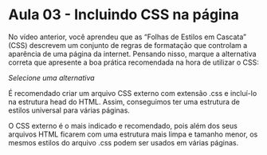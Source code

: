 # Aula 03 - Incluindo CSS na página

No vídeo anterior, você aprendeu que as “Folhas de Estilos em Cascata” (CSS) descrevem um conjunto de regras de formatação que controlam a aparência de uma página da internet. Pensando nisso, marque a alternativa correta que apresente a boa prática recomendada na hora de utilizar o CSS:

*Selecione uma alternativa*

É recomendado criar um arquivo CSS externo com extensão .css e incluí-lo na estrutura head do HTML. Assim, conseguimos ter uma estrutura de estilos universal para várias páginas.

O CSS externo é o mais indicado e recomendado, pois além dos seus arquivos HTML ficarem com uma estrutura mais limpa e tamanho menor, os mesmos estilos do arquivo .css podem ser usados em várias páginas.